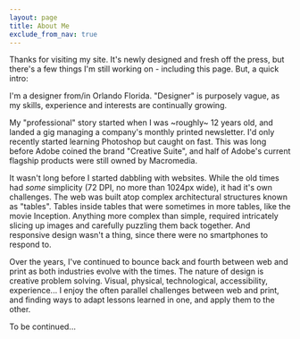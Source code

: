 ```yaml
---
layout: page
title: About Me
exclude_from_nav: true
---
```


Thanks for visiting my site. It's newly designed and fresh off the press, but there's a few things I'm still working on - including this page. But, a quick intro:


I'm a designer from/in Orlando Florida. "Designer" is purposely vague, as my skills, experience and interests are continually growing.


My "professional" story started when I was ~roughly~ 12 years old, and landed a gig managing a company's monthly printed newsletter. I'd only recently started learning Photoshop but caught on fast. This was long before Adobe coined the brand "Creative Suite", and half of Adobe's current flagship products were still owned by Macromedia.


It wasn't long before I started dabbling with websites. While the old times had *some* simplicity (72 DPI, no more than 1024px wide), it had it's own challenges. The web was built atop complex architectural structures known as "tables". Tables inside tables that were sometimes in more tables, like the movie Inception. Anything more complex than simple, required intricately slicing up images and carefully puzzling them back together. And responsive design wasn't a thing, since there were no smartphones to respond to.


Over the years, I've continued to bounce back and fourth between web and print as both industries evolve with the times. The nature of design is creative problem solving. Visual, physical, technological, accessibility, experience... I enjoy the often parallel challenges between web and print, and finding ways to adapt lessons learned in one, and apply them to the other. 


To be continued...
